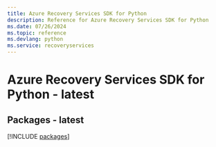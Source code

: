 ```yaml
---
title: Azure Recovery Services SDK for Python
description: Reference for Azure Recovery Services SDK for Python
ms.date: 07/26/2024
ms.topic: reference
ms.devlang: python
ms.service: recoveryservices
---
```

# Azure Recovery Services SDK for Python - latest
## Packages - latest
[!INCLUDE [packages](recovery-services-index.md)]